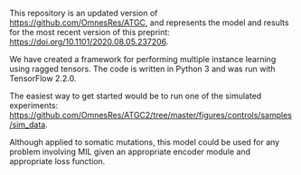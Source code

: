 This repository is an updated version of https://github.com/OmnesRes/ATGC, and represents the model and results for the most recent version of this preprint: https://doi.org/10.1101/2020.08.05.237206.

We have created a framework for performing multiple instance learning using ragged tensors.  The code is written in Python 3 and was run with TensorFlow 2.2.0.

The easiest way to get started would be to run one of the simulated experiments: https://github.com/OmnesRes/ATGC2/tree/master/figures/controls/samples/sim_data.

Although applied to somatic mutations, this model could be used for any problem involving MIL given an appropriate encoder module and appropriate loss function.
